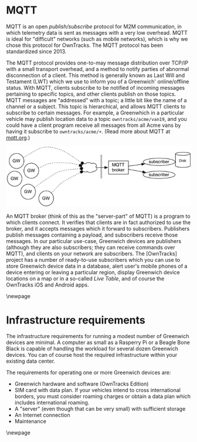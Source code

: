 # MQTT

MQTT is an open _publish/subscribe_ protocol for M2M communication, in which
telemetry data is sent as messages with a very low overhead. MQTT is ideal for
"difficult" networks (such as mobile networks), which is why we chose this
protocol for OwnTracks. The MQTT protocol has been standardized since 2013.

The MQTT protocol provides one-to-may message distribution over TCP/IP with a
small transport overhead, and a method to notify parties of abnormal
disconnection of a client. This method is generally known as Last Will and
Testament (LWT) which we use to inform you of a Greenwich' online/offline status.
With MQTT, clients subscribe to be notified of incoming
messages pertaining to specific topics, and other clients publish on those
topics.  MQTT messages are "addressed" with a topic; a little bit like the
name of a channel or a subject. This topic is hierarchical, and allows MQTT
clients to subscribe to certain messages. For example, a Greenwhich in a
particular vehicle may publish location data to a topic `owntracks/acme/van19`,
and you could have a client program receive all messages from all Acme vans by
having it subscribe to `owntracks/acme/+`. (Read more about MQTT at
[mqtt.org](http://mqtt.org).)

![MQTT infrastructure](art/greenwich-mqtt-infra.png)


An MQTT broker (think of this as the "server-part" of MQTT) is a program to which
clients connect. It verifies that clients are in fact authorized to use the
broker, and it accepts messages which it forward to subscribers. Publishers
publish messages containing a payload, and subscribers receive those messages.
In our particular use-case, Greenwich devices are publishers (although they are
also subscribers; they can receive commands over MQTT), and clients on your
network are subscribers. The [OwnTracks] project has a number of ready-to-use
subscribers which you can use to store Greenwich device data in a database,
alert user's mobile phones of a device entering or leaving a particular region,
display Greenwich device locations on a map or in a so-called _Live Table_, and
of course the OwnTracks iOS and Android apps.

\newpage

# Infrastructure requirements

The infrastructure requirements for running a modest number of Greenwich devices
are minimal. A computer as small as a Rasperry Pi or a Beagle Bone Black is
capable of handling the workload for several dozen Greenwich devices. You can of
course host the required infrastructure within your existing data center.

The requirements for operating one or more Greenwich devices are:

* Greenwich hardware and software (OwnTracks Edition)
* SIM card with data plan. If your vehicles intend to cross international borders,
  you must consider roaming charges or obtain a data plan which includes
  international roaming.
* A "server" (even though that can be very small) with sufficient storage
* An Internet connection
* Maintenance

\newpage
